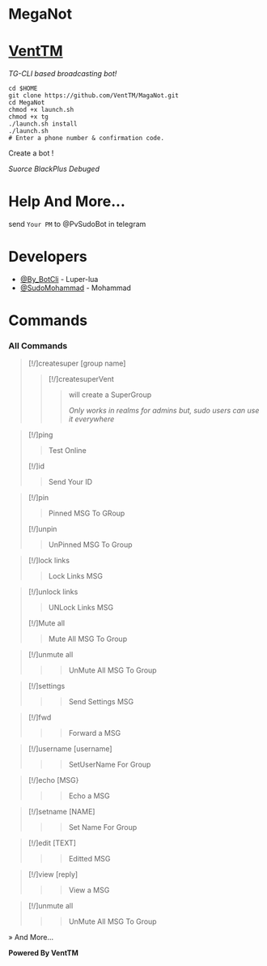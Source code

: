 # MegaNot

# [VentTM](https://github.com/VentTM/MegaNot)

*TG-CLI based broadcasting bot!*

```
cd $HOME
git clone https://github.com/VentTM/MagaNot.git
cd MegaNot
chmod +x launch.sh
chmod +x tg
./launch.sh install
./launch.sh
# Enter a phone number & confirmation code.
```
Create a bot !

*Suorce BlackPlus Debuged*

# Help And More...
send ```Your PM``` to @PvSudoBot in telegram

# Developers
* [@By_BotCli](https://telegram.me/@By_BotCli) - Luper-lua
* [@SudoMohammad](https://telegram.me/SudoMohammad) - Mohammad

# Commands

### All Commands

>[!/]createsuper [group name]
>
>>[!/]createsuperVent
>>>will create a SuperGroup
>>>
>>>_Only works in realms for admins but, sudo users can use it everywhere_

>[!/]ping
>>Test Online
>
>[!/]id
>>Send Your ID


>[!/]pin
>>Pinned MSG To GRoup
>
>[!/]unpin
>>UnPinned MSG To Group

>[!/]lock links
>>Lock Links MSG

>[!/]unlock links
>>UNLock Links MSG
>
>[!/]Mute all
>>Mute All MSG To Group


> [!/]unmute all 
>>>UnMute All MSG To Group

> [!/]settings
>>>Send Settings MSG

> [!/]fwd
>>>Forward a MSG

> [!/]username [username]
>>>SetUserName For Group

> [!/]echo [MSG}
>>>Echo a MSG

> [!/]setname [NAME]
>>>Set Name For Group

> [!/]edit [TEXT]
>>>Editted MSG

> [!/]view [reply]
>>>View a MSG

> [!/]unmute all 
>>>UnMute All MSG To Group

» And More...

<b>Powered By VentTM</b>

